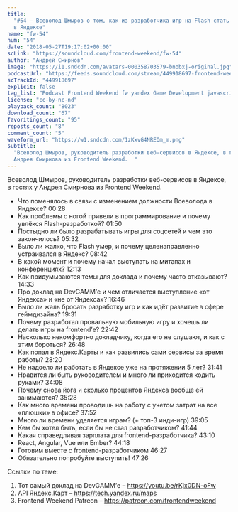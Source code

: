```yaml
---
title:
  "#54 – Всеволод Шмыров о том, как из разработчика игр на Flash стать тимлидом
  в Яндексе"
name: "fw-54"
num: "54"
date: "2018-05-27T19:17:02+00:00"
scLink: "https://soundcloud.com/frontend-weekend/fw-54"
author: "Андрей Смирнов"
image: "https://i1.sndcdn.com/avatars-000358703579-bnobxj-original.jpg"
podcastUrl: "https://feeds.soundcloud.com/stream/449918697-frontend-weekend-fw-54.m4a"
scTrackId: "449918697"
explicit: false
tag_list: "Podcast Frontend Weekend fw yandex Game Development javascript"
license: "cc-by-nc-nd"
playback_count: "8023"
download_count: "67"
favoritings_count: "95"
reposts_count: "8"
comment_count: "5"
waveform_url: "https://w1.sndcdn.com/1zKxvG4NREQm_m.png"
subtitle:
  "Всеволод Шмыров, руководитель разработки веб-сервисов в Яндексе, в гостях у
  Андрея Смирнова из Frontend Weekend.  "
---
```


Всеволод Шмыров, руководитель разработки веб-сервисов в Яндексе, в гостях у
Андрея Смирнова из Frontend Weekend.

- Что поменялось в связи с изменением должности Всеволода в Яндексе?
  <timecode sec="28">00:28</timecode>
- Как проблемы с ногой привели в программирование и почему увлёкся
  Flash-разработкой? <timecode sec="110">01:50</timecode>
- Постыдно ли было разрабатывать игры для соцсетей и чем это закончилось?
  <timecode sec="332">05:32</timecode>
- Было ли жалко, что Flash умер, и почему целенаправленно устраивался в Яндекс?
  <timecode sec="522">08:42</timecode>
- В какой момент и почему начал выступать на митапах и конференциях?
  <timecode sec="733">12:13</timecode>
- Как придумываются темы для доклада и почему часто отказывают?
  <timecode sec="873">14:33</timecode>
- Про доклад на DevGAMM’е и чем отличается выступление «от Яндекса» и «не от
  Яндекса»? <timecode sec="1006">16:46</timecode>
- Было ли жаль бросать разработку игр и как идёт развитие в сфере геймдизайна?
  <timecode sec="1171">19:31</timecode>
- Почему разработал провальную мобильную игру и хочешь ли делать игры на
  frontend’е? <timecode sec="1362">22:42</timecode>
- Насколько некомфортно докладчику, когда его не слушают, и как с этим бороться?
  <timecode sec="1608">26:48</timecode>
- Как попал в Яндекс.Карты и как развились сами сервисы за время работы?
  <timecode sec="1700">28:20</timecode>
- Не надоело ли работать в Яндексе уже на протяжении 5 лет?
  <timecode sec="1901">31:41</timecode>
- Нравится ли быть руководителем и много ли приходится кодить руками?
  <timecode sec="2048">34:08</timecode>
- Почему снова йога и сколько процентов Яндекса вообще ей занимаются?
  <timecode sec="2128">35:28</timecode>
- Как много времени проводишь на работу с учетом затрат на все «плюшки» в офисе?
  <timecode sec="2272">37:52</timecode>
- Много ли времени уделяется играм? (+ топ-3 инди-игр)
  <timecode sec="2345">39:05</timecode>
- Кем бы хотел быть, если бы не стал разработчиком?
  <timecode sec="2504">41:44</timecode>
- Какая справедливая зарплата для frontend-разработчика?
  <timecode sec="2590">43:10</timecode>
- React, Angular, Vue или Ember? <timecode sec="2658">44:18</timecode>
- Готовим вместе с frontend-разработчиком <timecode sec="2787">46:27</timecode>
- Обязательно попробуйте выступить! <timecode sec="2846">47:26</timecode>

Ссылки по теме:

1. Тот самый доклад на DevGAMM’е – <https://youtu.be/rKjx0DN-oFw>
2. API Яндекс.Карт – <https://tech.yandex.ru/maps>
3. Frontend Weekend Patreon – <https://patreon.com/frontendweekend>
